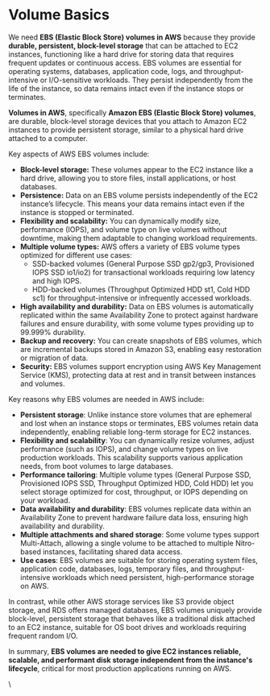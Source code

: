# Volume Basics

We need **EBS (Elastic Block Store) volumes in AWS** because they provide **durable, persistent, block-level storage** that can be attached to EC2 instances, functioning like a hard drive for storing data that requires frequent updates or continuous access. EBS volumes are essential for operating systems, databases, application code, logs, and throughput-intensive or I/O-sensitive workloads. They persist independently from the life of the instance, so data remains intact even if the instance stops or terminates.

**Volumes in AWS**, specifically **Amazon EBS (Elastic Block Store) volumes**, are durable, block-level storage devices that you attach to Amazon EC2 instances to provide persistent storage, similar to a physical hard drive attached to a computer.

Key aspects of AWS EBS volumes include:

* **Block-level storage:** These volumes appear to the EC2 instance like a hard drive, allowing you to store files, install applications, or host databases.
* **Persistence:** Data on an EBS volume persists independently of the EC2 instance’s lifecycle. This means your data remains intact even if the instance is stopped or terminated.
* **Flexibility and scalability:** You can dynamically modify size, performance (IOPS), and volume type on live volumes without downtime, making them adaptable to changing workload requirements.
* **Multiple volume types:** AWS offers a variety of EBS volume types optimized for different use cases:
  * SSD-backed volumes (General Purpose SSD gp2/gp3, Provisioned IOPS SSD io1/io2) for transactional workloads requiring low latency and high IOPS.
  * HDD-backed volumes (Throughput Optimized HDD st1, Cold HDD sc1) for throughput-intensive or infrequently accessed workloads.
* **High availability and durability:** Data on EBS volumes is automatically replicated within the same Availability Zone to protect against hardware failures and ensure durability, with some volume types providing up to 99.999% durability.
* **Backup and recovery:** You can create snapshots of EBS volumes, which are incremental backups stored in Amazon S3, enabling easy restoration or migration of data.
* **Security:** EBS volumes support encryption using AWS Key Management Service (KMS), protecting data at rest and in transit between instances and volumes.



Key reasons why EBS volumes are needed in AWS include:

* **Persistent storage**: Unlike instance store volumes that are ephemeral and lost when an instance stops or terminates, EBS volumes retain data independently, enabling reliable long-term storage for EC2 instances.
* **Flexibility and scalability**: You can dynamically resize volumes, adjust performance (such as IOPS), and change volume types on live production workloads. This scalability supports various application needs, from boot volumes to large databases.
* **Performance tailoring**: Multiple volume types (General Purpose SSD, Provisioned IOPS SSD, Throughput Optimized HDD, Cold HDD) let you select storage optimized for cost, throughput, or IOPS depending on your workload.
* **Data availability and durability**: EBS volumes replicate data within an Availability Zone to prevent hardware failure data loss, ensuring high availability and durability.
* **Multiple attachments and shared storage**: Some volume types support Multi-Attach, allowing a single volume to be attached to multiple Nitro-based instances, facilitating shared data access.
* **Use cases**: EBS volumes are suitable for storing operating system files, application code, databases, logs, temporary files, and throughput-intensive workloads which need persistent, high-performance storage on AWS.

In contrast, while other AWS storage services like S3 provide object storage, and RDS offers managed databases, EBS volumes uniquely provide block-level, persistent storage that behaves like a traditional disk attached to an EC2 instance, suitable for OS boot drives and workloads requiring frequent random I/O.

In summary, **EBS volumes are needed to give EC2 instances reliable, scalable, and performant disk storage independent from the instance's lifecycle**, critical for most production applications running on AWS.

\
